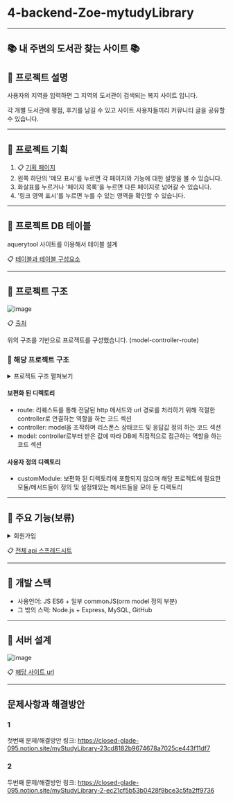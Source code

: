 # 4-backend-Zoe-mytudyLibrary
------------------------------------

 :books: 내 주변의 도서관 찾는 사이트  :books:
------------------------------------
## :closed_book: 프로젝트 설명

  사용자의 지역을 입력하면 그 지역의 도서관이 검색되는 복지 사이트 입니다.
  
  각 개별 도서관에 평점, 후기를 남길 수 있고 사이트 사용자들끼리 커뮤니티 글을 공유할 수 있습니다.

------------------------------------
## :orange_book: 프로젝트 기획

1. :clipboard: [기획 페이지](https://ovenapp.io/view/sM4TbEvWMLijyHLw5oZIhUubP99mgGUD/gHdLH)
2. 왼쪽 하단의 '메모 표시'를 누르면 각 페이지와 기능에 대한 설명을 볼 수 있습니다.
3. 화살표를 누르거나 '페이지 목록'을 누르면 다른 페이지로 넘어갈 수 있습니다.
4. '링크 영역 표시'를 누르면 누를 수 있는 영역을 확인할 수 있습니다.

------------------------------------
## :ledger: 프로젝트 DB 테이블

aquerytool 사이트를 이용해서 테이블 설계 

:clipboard: [테이블과 테이블 구성요소](https://closed-glade-095.notion.site/myStudyLibrary-DB-6bc5bd5da4f9483ab37bf6af83cf3e55)

-------------------------------------
## :green_book: 프로젝트 구조
![image](https://user-images.githubusercontent.com/98700133/166647004-e903aab2-f4ed-44db-9cac-f97b5b3e5cd0.png)

:clipboard: [출처](https://developer.mozilla.org/ko/docs/Learn/Server-side/Express_Nodejs/routes)

위의 구조를 기반으로 프로젝트를 구성했습니다. 
(model-controller-route)






### :pushpin: 해당 프로젝트 구조
<details>
    <summary> 프로젝트 구조 펼쳐보기</summary>

  
```bash
├── controllers
│   ├── board.js
│   ├── comment.js
│   ├── library.js
│   ├── review.js
│   ├── user.js
│   └── wiseSaying.js
├── models
│   ├── board.js
│   ├── comment.js
│   ├── library.js
│   ├── review.js
│   ├── user.js
│   └── wiseSaying.js
├── route
│   ├── board.js
│   ├── comment.js
│   ├── library.js
│   ├── review.js
│   ├── user.js
│   └── wiseSaying.js
├── terms
│   ├── signUpGuide.html
├── customModule
│   ├── changeDataForm.js
│   ├── checkDataOrAuthority.js
│   ├── checkValidation.js
│   ├── dateTime.js
│   ├── modelLog.js
│   ├── pwBcrypt.js
│   ├── randomNum.js
│   ├── requestOpenApi.js
│   ├── scraping.js
│   ├── statusCode.js
│   └── uploadImage.js
├── orm
│   ├── models
│   │   ├── board.cjs
│   │   ├── comment.cjs
│   │   ├── favoritePost.cjs
│   │   ├── library.cjs
│   │   ├── log.cjs
│   │   ├── review.cjs
│   │   ├── tag.cjs
│   │   ├── user.cjs
│   │   ├── userLibrary.cjs
│   │   ├── wiseSaying.cjs
│   │   ├── withdrwalUser.cjs
│   │   └── index.mjs
├── profileImage
├── .env
├── .eslintrc.json
├── .gitignore
├── .prettierrc
├── app.js
├── ormConfig.js
├── package.json
├── package-lock.json
└──  README.md
``` 

<!-- summary 아래 한칸 공백 두고 내용 삽입 -->

</details>

#### 보편화 된 디렉토리
+ route: 리퀘스트를 통해 전달된 http 메서드와 url 경로를 처리하기 위해 적절한 controller로 연결하는 역할을 하는 코드 섹션
+ controller: model을 조작하며 리스폰스 상태코드 및 응답값 정의 하는 코드 섹션
+ model: controller로부터 받은 값에 따라 DB에 직접적으로 접근하는 역할을 하는 코드 섹션

#### 사용자 정의 디렉토리
+ customModule: 보편화 된 디렉토리에 포함되지 않으며 해당 프로젝트에 필요한 모듈/메서드들이 정의 및 설정돼있는 메서드들을 모아 둔 디렉토리

--------------------------------------
## :blue_book: 주요 기능(보류)
<details>
    <summary> 회원가입 </summary>
 
 
 
* 회원가입을 위해 아이디, 비밀번호, 비밀번호 확인, 이름, 전화번호, 닉네임, 성별 정보 필요
  * 유저가 회원가입 요청한 아이디, 닉네임이 기존에 존재하는지 DB 조회해서 중복여부 확인
  * 비밀번호와 비밀번호 확인이 일치하지 않은지 확인
* bcrypt 모듈을 이용해 비밀번호를 암호화해서 DB에 저장 

<!-- summary 아래 한칸 공백 두고 내용 삽입 -->

</details>


:clipboard: [전체 api 스프레드시트](https://docs.google.com/spreadsheets/d/1ILv18z0Ckho2yMjsH23r4AeFmRbhaJ7szSSHIAQCU3U/edit#gid=0)

-------------------------------------
## :closed_book: 개발 스택

+ 사용언어: JS ES6 + 일부 commonJS(orm model 정의 부분)
+ 그 밖의 스택: Node.js + Express, MySQL, GitHub

--------------------------------------
## :orange_book: 서버 설계
![image](https://user-images.githubusercontent.com/98700133/167326809-4190651f-756b-4330-a46e-f40a17ba8baa.png)


:clipboard: [해당 사이트 url](mystudylibrary.pe.kr) 

--------------------------------------
## 문제사항과 해결방안

### 1

첫번째 문제/해결방안 링크: 
https://closed-glade-095.notion.site/myStudyLibrary-23cd8182b9674678a7025ce443f11df7

### 2

두번째 문제/해결방안 링크:
https://closed-glade-095.notion.site/myStudyLibrary-2-ec21cf5b53b0428f9bce3c5fa2ff9736
